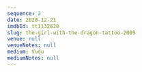 ```yaml
---
sequence: 2
date: 2020-12-21
imdbId: tt1132620
slug: the-girl-with-the-dragon-tattoo-2009
venue: null
venueNotes: null
medium: Vudu
mediumNotes: null
---
```


